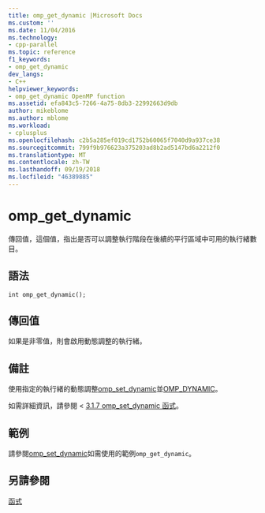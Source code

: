 ```yaml
---
title: omp_get_dynamic |Microsoft Docs
ms.custom: ''
ms.date: 11/04/2016
ms.technology:
- cpp-parallel
ms.topic: reference
f1_keywords:
- omp_get_dynamic
dev_langs:
- C++
helpviewer_keywords:
- omp_get_dynamic OpenMP function
ms.assetid: efa843c5-7266-4a75-8db3-22992663d9db
author: mikeblome
ms.author: mblome
ms.workload:
- cplusplus
ms.openlocfilehash: c2b5a285ef019cd1752b60065f7040d9a937ce38
ms.sourcegitcommit: 799f9b976623a375203ad8b2ad5147bd6a2212f0
ms.translationtype: MT
ms.contentlocale: zh-TW
ms.lasthandoff: 09/19/2018
ms.locfileid: "46389885"
---
```

# <a name="ompgetdynamic"></a>omp_get_dynamic

傳回值，這個值，指出是否可以調整執行階段在後續的平行區域中可用的執行緒數目。

## <a name="syntax"></a>語法

```
int omp_get_dynamic();
```

## <a name="return-value"></a>傳回值

如果是非零值，則會啟用動態調整的執行緒。

## <a name="remarks"></a>備註

使用指定的執行緒的動態調整[omp_set_dynamic](../../../parallel/openmp/reference/omp-set-dynamic.md)並[OMP_DYNAMIC](../../../parallel/openmp/reference/omp-dynamic.md)。

如需詳細資訊，請參閱 < [3.1.7 omp_set_dynamic 函式](../../../parallel/openmp/3-1-7-omp-set-dynamic-function.md)。

## <a name="example"></a>範例

請參閱[omp_set_dynamic](../../../parallel/openmp/reference/omp-set-dynamic.md)如需使用的範例`omp_get_dynamic`。

## <a name="see-also"></a>另請參閱

[函式](../../../parallel/openmp/reference/openmp-functions.md)